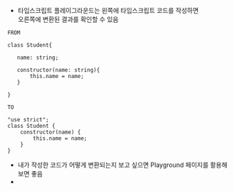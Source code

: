 

- 타입스크립트 플레이그라운드는 왼쪽에 타입스크립트 코드를 작성하면  
  오른쪽에 변환된 결과를 확인할 수 있음  
  
  
  
```
FROM

class Student{                                    

   name: string;

   constructor(name: string){          
       this.name = name;
   }

}
   
TO

"use strict";
class Student {
    constructor(name) {
        this.name = name;
    }
}

```

- 내가 작성한 코드가 어떻게 변환되는지 보고 싶으면 Playground 페이지를 활용해보면 좋음  
- 
